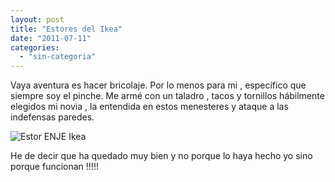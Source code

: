 ```yaml
---
layout: post
title: "Estores del Ikea"
date: "2011-07-11"
categories: 
  - "sin-categoria"
---
```


Vaya aventura es hacer bricolaje. Por lo menos para mi , especifico que siempre soy el pinche. Me armé con un taladro , tacos y tornillos hábilmente elegidos mi novia , la entendida en estos menesteres y ataque a las indefensas paredes.

![](images/enje-estor__0110670_PE261093_S4.JPG "Estor ENJE Ikea")

He de decir que ha quedado muy bien y no porque lo haya hecho yo sino porque funcionan !!!!!
